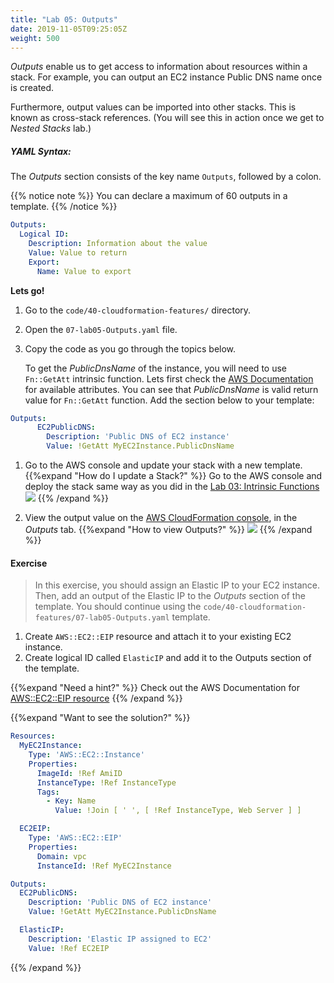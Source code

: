 ```yaml
---
title: "Lab 05: Outputs"
date: 2019-11-05T09:25:05Z
weight: 500
---
```


_Outputs_ enable us to get access to information about resources within a stack. For example, you can output an EC2 
instance Public DNS name once is created.

Furthermore, output values can be imported into other stacks. This is known as cross-stack references. 
(You will see this in action once we get to _Nested Stacks_ lab.)

##### YAML Syntax:
The _Outputs_ section consists of the key name `Outputs`, followed by a colon. 

{{% notice note %}}
You can declare a maximum of 60 outputs in a template.
{{% /notice %}}

```yaml
Outputs:
  Logical ID:
    Description: Information about the value
    Value: Value to return
    Export:
      Name: Value to export
```

**Lets go!**

1. Go to the `code/40-cloudformation-features/` directory.
1. Open the `07-lab05-Outputs.yaml` file.
1. Copy the code as you go through the topics below.

    To get the _PublicDnsName_ of the instance, you will need to use `Fn::GetAtt` intrinsic function. Lets first check
    the [AWS Documentation](https://docs.aws.amazon.com/en_pv/AWSCloudFormation/latest/UserGuide/aws-properties-ec2-instance.html#aws-properties-ec2-instance-return-values)
    for available attributes. You can see that _PublicDnsName_ is valid return value for `Fn::GetAtt` function.
    Add the section below to your template:

```yaml
Outputs:
      EC2PublicDNS:
        Description: 'Public DNS of EC2 instance'
        Value: !GetAtt MyEC2Instance.PublicDnsName
``` 
1. Go to the AWS console and update your stack with a new template.
{{%expand "How do I update a Stack?" %}}
Go to the AWS console and deploy the stack same way as you did in 
the [Lab 03: Intrinsic Functions](../300-lab-03-functions)
![](/40-cloudformation-features/update-1.gif)
{{% /expand %}}

1. View the output value on the [AWS CloudFormation console](https://console.aws.amazon.com/cloudformation), in the _Outputs_ tab.
{{%expand "How to view Outputs?" %}}
![](/40-cloudformation-features/outputs-1.gif)
{{% /expand %}}

#### Exercise
> In this exercise, you should assign an Elastic IP to your EC2 instance. Then, add an output of the Elastic IP to the _Outputs_ 
>section of the template. You should continue using the `code/40-cloudformation-features/07-lab05-Outputs.yaml` template.

1. Create `AWS::EC2::EIP` resource and attach it to your existing EC2 instance.
1. Create logical ID called `ElasticIP` and add it to the Outputs section of the template. 

{{%expand "Need a hint?" %}}
Check out the AWS Documentation for [AWS::EC2::EIP resource](https://docs.aws.amazon.com/en_pv/AWSCloudFormation/latest/UserGuide/aws-properties-ec2-eip.html)
{{% /expand %}}

{{%expand "Want to see the solution?" %}}
```yaml
Resources:
  MyEC2Instance:
    Type: 'AWS::EC2::Instance'
    Properties:
      ImageId: !Ref AmiID
      InstanceType: !Ref InstanceType
      Tags:
        - Key: Name
          Value: !Join [ ' ', [ !Ref InstanceType, Web Server ] ]

  EC2EIP:
    Type: 'AWS::EC2::EIP'
    Properties:
      Domain: vpc
      InstanceId: !Ref MyEC2Instance

Outputs:
  EC2PublicDNS:
    Description: 'Public DNS of EC2 instance'
    Value: !GetAtt MyEC2Instance.PublicDnsName

  ElasticIP:
    Description: 'Elastic IP assigned to EC2'
    Value: !Ref EC2EIP
```
{{% /expand %}}






